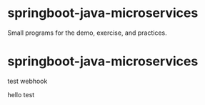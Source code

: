 # springboot-java-microservices
Small programs for the demo, exercise, and practices. 

# springboot-java-microservices

test webhook

hello
test
